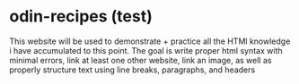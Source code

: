 # odin-recipes (test)

This website will be used to demonstrate + practice all the HTMl knowledge 
i have accumulated to this point. The goal is write proper html syntax 
with minimal errors, link at least one other website, link an image, 
as well as properly structure text using line breaks, paragraphs, and 
headers
